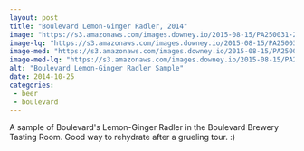 ```yaml
---
layout: post
title: "Boulevard Lemon-Ginger Radler, 2014"
image: "https://s3.amazonaws.com/images.downey.io/2015-08-15/PA250031-2_large.jpg"
image-lq: "https://s3.amazonaws.com/images.downey.io/2015-08-15/PA250031-2_large_lq.jpg"
image-med: "https://s3.amazonaws.com/images.downey.io/2015-08-15/PA250031-2_medium.jpg"
image-med-lq: "https://s3.amazonaws.com/images.downey.io/2015-08-15/PA250031-2_medium_lq.jpg"
alt: "Boulevard Lemon-Ginger Radler Sample"
date: 2014-10-25
categories:
 - beer
 - boulevard
---
```


A sample of Boulevard's Lemon-Ginger Radler in the Boulevard Brewery Tasting Room.  Good way to rehydrate after a grueling tour. :)

